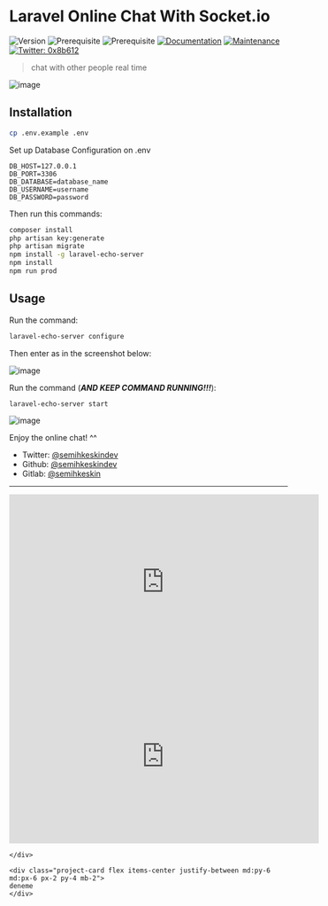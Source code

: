 # Laravel Online Chat With Socket.io
![Version](https://img.shields.io/badge/version-0.0.1-blue.svg?cacheSeconds=2592000)
![Prerequisite](https://img.shields.io/badge/npm-%3E%3D5.5.0-blue.svg)
![Prerequisite](https://img.shields.io/badge/node-%3E%3D9.3.0-blue.svg)
[![Documentation](https://img.shields.io/badge/documentation-yes-brightgreen.svg)](https://github.com/kefranabg/readme-md-generator#readme)
[![Maintenance](https://img.shields.io/badge/Maintained%3F-yes-green.svg)](https://github.com/kefranabg/readme-md-generator/graphs/commit-activity)
[![Twitter: 0x8b612](https://img.shields.io/twitter/follow/0x8b612.svg?style=social)](https://twitter.com/0x8b612)

> chat with other people real time

![image](https://i.ibb.co/QN14JmZ/image.png)


## Installation

```sh
cp .env.example .env
```

Set up Database Configuration on .env
```
DB_HOST=127.0.0.1
DB_PORT=3306
DB_DATABASE=database_name
DB_USERNAME=username
DB_PASSWORD=password
```

Then run this commands:
```sh
composer install
php artisan key:generate
php artisan migrate
npm install -g laravel-echo-server
npm install
npm run prod
```

## Usage

Run the command:
```sh
laravel-echo-server configure
```

Then enter as in the screenshot below:

![image](https://i.ibb.co/qFDxrxn/Screen-Shot-2020-01-12-at-19-12-28.png)


Run the command (**_AND KEEP COMMAND RUNNING!!!_**):
```sh
laravel-echo-server start
```

![image](https://i.ibb.co/DGMTpdy/image.png)

Enjoy the online chat! ^^

* Twitter: [@semihkeskindev](https://twitter.com/semihkeskindev)
* Github: [@semihkeskindev](https://github.com/semihkeskindev)
* Gitlab: [@semihkeskin](https://gitlab.com/semihkeskin)

***

<iframe width="560" height="315" src="https://www.youtube.com/embed/uPoA1zyLRyo" title="YouTube video player" frameborder="0" allow="accelerometer; autoplay; clipboard-write; encrypted-media; gyroscope; picture-in-picture" allowfullscreen></iframe>

<div>
    <iframe width="560" height="315" src="https://www.youtube.com/embed/uPoA1zyLRyo" title="YouTube video player" frameborder="0" allow="accelerometer; autoplay; clipboard-write; encrypted-media; gyroscope; picture-in-picture" allowfullscreen></iframe>
    
    </div>
    
    <div class="project-card flex items-center justify-between md:py-6 md:px-6 px-2 py-4 mb-2">
    deneme
    </div>
